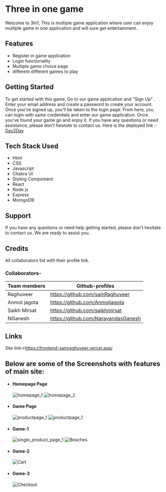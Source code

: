 # Three in one game
Welcome to 3In1, This is multiple game application where user can enjoy multiple game in one application and will sure get entertainment..

## Features
* Register in game application
* Login functionality
* Multiple game choice page
* different different games to play


## Getting Started
To get started with this game, Go to our game application and "Sign Up" . Enter your email address and create a password to create your account. Once you've signed up, you'll be taken to the login page. From here, you can login with same credentials and enter our game application.
Once you've found your game go and enjoy it.  If you have any questions or need assistance, please don't hesitate to contact us.
Here is the deployed link :- [Day2Day](https://frontend-sainraghuveer.vercel.app/)

## Tech Stack Used
* Html
* CSS
* Javascript
* Chakra UI
* Styling Compoment
* React
* Node js
* Express 
* MomgoDB

## Support
If you have any questions or need help getting started, please don't hesitate to contact us. We are ready to assist you.

## Credits
All collaborators list with their profile link.

### Collaborators-

| Team members | Github-profiles |
| ------ | ------ |
| Raghuveer | <https://github.com/sainRaghuveer> |
| Anmol jagota | <https://github.com/Anmoljagota> |
| Saikh Mirsat  | <https://github.com/saikhmirsat> |
| NGanesh | <https://github.com/NarayandasGanesh> |

## Links

Site link->https://frontend-sainraghuveer.vercel.app/

## Below are some of the Screenshots with features of main site:
<ul>
    <li>
     <div>
         <h4>Homepage Page</h4>
          <img src="" alt=" homepage_1"/>
          <img src="" alt="homepage_2"/>
     </div>
    </li>
    <li>
     <div>
         <h4>Game Page</h4>
         <img src="" alt="productpage_1"/>
         <img src="" alt="productpage_1"/>
      </div>
    </li>
    <li>
        <div>
          <h4>Game-1</h4>
          <img src="" alt="single_product_page_1"/>
          <img src="" alt="Beaches"/>
         </div>
    </li>
    </li>
     <li>
     <div>
         <h4>Game-2</h4>
          <img src="" alt="Cart"/>
     </div>
    </li>
    <li>
     <div>
         <h4>Game-3</h4>
          <img src="" alt=" Checkout"/>
     </div>
    </li>
    
    
</ul>
